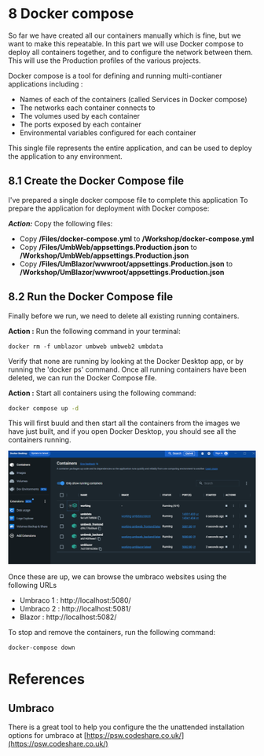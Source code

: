 # 8 Docker compose

So far we have created all our containers manually which is fine, but we want to make this repeatable. In this part we will use Docker compose to deploy all containers together, and to configure the network between them. This will use the Production profiles of the various projects.

Docker compose is a tool for defining and running multi-contianer applications including :

- Names of each of the containers (called Services in Docker compose)
- The networks each container connects to
- The volumes used by each container
- The ports exposed by each container
- Environmental variables configured for each container

This single file represents the entire application, and can be used to deploy the application to any environment.

## 8.1 Create the Docker Compose file

I've prepared a single docker compose file to complete this application To prepare the application for deployment with Docker compose:

***Action:*** Copy the following files:

- Copy **/Files/docker-compose.yml** to **/Workshop/docker-compose.yml**
- Copy **/Files/UmbWeb/appsettings.Production.json** to **/Workshop/UmbWeb/appsettings.Production.json**
- Copy **/Files/UmBlazor/wwwroot/appsettings.Production.json** to **/Workshop/UmBlazor/wwwroot/appsettings.Production.json**

## 8.2 Run the Docker Compose file

Finally before we run, we need to delete all existing running containers. 

**Action :** Run the following command in your terminal:

    docker rm -f umblazor umbweb umbweb2 umbdata

Verify that none are running by looking at the Docker Desktop app, or by running the 'docker ps' command. Once all running containers have been deleted, we can run the Docker Compose file.

**Action :** Start all containers using the following command:

```bash
docker compose up -d
```

This will first buuld and then start all the containers from the images we have just built, and if you open Docker Desktop, you should see all the containers running.

![Alt text](media/9_DockerCompose.png)

Once these are up, we can browse the umbraco websites using the following URLs

- Umbraco 1 : http://localhost:5080/ 
- Umbraco 2 : http://localhost:5081/
- Blazor : http://localhost:5082/

To stop and remove the containers, run the following command:

```bash
docker-compose down 
```

# References

## Umbraco

There is a great tool to help you configure the the unattended installation options for umbraco at [https://psw.codeshare.co.uk/](https://psw.codeshare.co.uk/)

